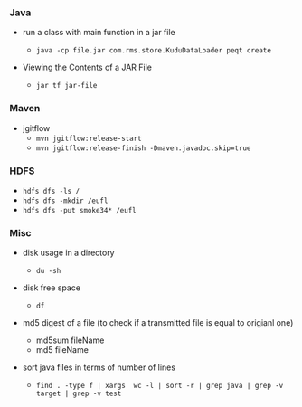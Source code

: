 ### Java

- run a class with main function in a jar file 
    + `java -cp file.jar com.rms.store.KuduDataLoader peqt create`
    
- Viewing the Contents of a JAR File
    + `jar tf jar-file`


### Maven

- jgitflow
    + `mvn jgitflow:release-start`
    + `mvn jgitflow:release-finish -Dmaven.javadoc.skip=true`


### HDFS
- `hdfs dfs -ls /`
- `hdfs dfs -mkdir /eufl`
- `hdfs dfs -put smoke34* /eufl`


### Misc
    
- disk usage in a directory
    + `du -sh`

- disk free space
    + `df`
    
- md5 digest of a file (to check if a transmitted file is equal to origianl one)
    + md5sum fileName
    + md5 fileName

- sort java files in terms of number of lines
    + `find . -type f | xargs  wc -l | sort -r | grep java | grep -v target | grep -v test`